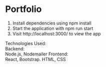 # Portfolio

1. Install dependencies using npm install 
2. Start the application with npm run start
2. Visit http://localhost:3000/ to view the app

Technologies Used:  
Backend:  
Node.js, Nodemailer
Frontend:  
React, Bootstrap. HTML, CSS  

